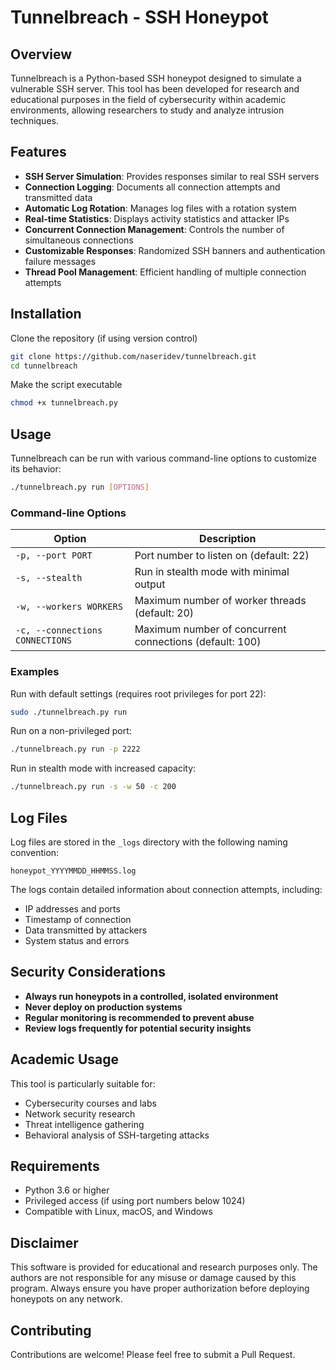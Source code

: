 # Tunnelbreach - SSH Honeypot

## Overview

Tunnelbreach is a Python-based SSH honeypot designed to simulate a vulnerable SSH server. This tool has been developed for research and educational purposes in the field of cybersecurity within academic environments, allowing researchers to study and analyze intrusion techniques.

## Features

- **SSH Server Simulation**: Provides responses similar to real SSH servers
- **Connection Logging**: Documents all connection attempts and transmitted data
- **Automatic Log Rotation**: Manages log files with a rotation system
- **Real-time Statistics**: Displays activity statistics and attacker IPs
- **Concurrent Connection Management**: Controls the number of simultaneous connections
- **Customizable Responses**: Randomized SSH banners and authentication failure messages
- **Thread Pool Management**: Efficient handling of multiple connection attempts

## Installation

Clone the repository (if using version control)

```bash
git clone https://github.com/naseridev/tunnelbreach.git
cd tunnelbreach
```

Make the script executable

```bash
chmod +x tunnelbreach.py
```

## Usage

Tunnelbreach can be run with various command-line options to customize its behavior:

```bash
./tunnelbreach.py run [OPTIONS]
```

### Command-line Options

| Option | Description |
|--------|-------------|
| `-p, --port PORT` | Port number to listen on (default: 22) |
| `-s, --stealth` | Run in stealth mode with minimal output |
| `-w, --workers WORKERS` | Maximum number of worker threads (default: 20) |
| `-c, --connections CONNECTIONS` | Maximum number of concurrent connections (default: 100) |

### Examples

Run with default settings (requires root privileges for port 22):
```bash
sudo ./tunnelbreach.py run
```

Run on a non-privileged port:
```bash
./tunnelbreach.py run -p 2222
```

Run in stealth mode with increased capacity:
```bash
./tunnelbreach.py run -s -w 50 -c 200
```

## Log Files

Log files are stored in the `_logs` directory with the following naming convention:
```
honeypot_YYYYMMDD_HHMMSS.log
```

The logs contain detailed information about connection attempts, including:
- IP addresses and ports
- Timestamp of connection
- Data transmitted by attackers
- System status and errors

## Security Considerations

- **Always run honeypots in a controlled, isolated environment**
- **Never deploy on production systems**
- **Regular monitoring is recommended to prevent abuse**
- **Review logs frequently for potential security insights**

## Academic Usage

This tool is particularly suitable for:
- Cybersecurity courses and labs
- Network security research
- Threat intelligence gathering
- Behavioral analysis of SSH-targeting attacks

## Requirements

- Python 3.6 or higher
- Privileged access (if using port numbers below 1024)
- Compatible with Linux, macOS, and Windows

## Disclaimer

This software is provided for educational and research purposes only. The authors are not responsible for any misuse or damage caused by this program. Always ensure you have proper authorization before deploying honeypots on any network.

## Contributing

Contributions are welcome! Please feel free to submit a Pull Request.
